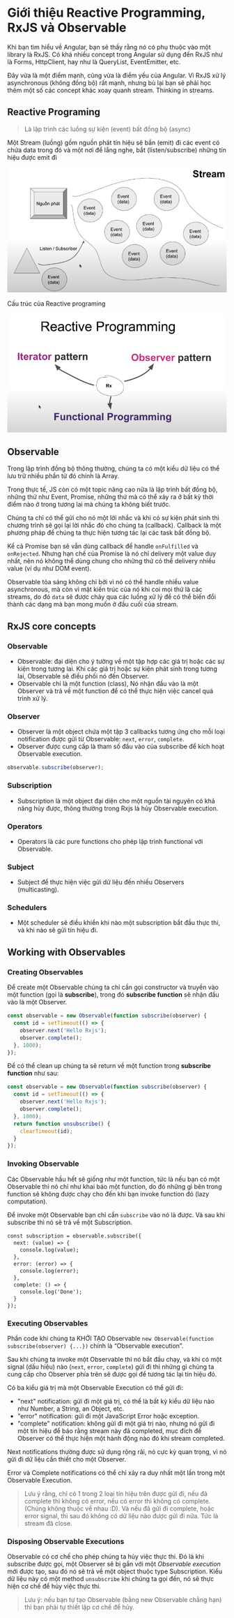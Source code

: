 # Giới thiệu Reactive Programming, RxJS và Observable

Khi bạn tìm hiểu về Angular, bạn sẽ thấy rằng nó có phụ thuộc vào một library là RxJS. Có khá nhiều concept trong Angular sử dụng đến RxJS như là Forms, HttpClient, hay như là QueryList, EventEmitter, etc.

Đây vừa là một điểm mạnh, cũng vừa là điểm yếu của Angular. Vì RxJS xử lý asynchronous (không đồng bộ) rất mạnh, nhưng bù lại bạn sẽ phải học thêm một số các concept khác xoay quanh stream. Thinking in streams.

## Reactive Programing
> Là lập trình các luồng sự kiện (event) bất đồng bộ (async)

Một Stream (luồng) gồm nguồn phát tín hiệu sẽ bắn (emit) đi các event có chứa data trong đó và một nơi để lắng nghe, bắt (listen/subscribe) những tín hiệu được emit đi 

![Stream](Stream.png)

Cấu trúc của Reactive programing

![Stream](Reactive-programing.png)

## Observable

Trong lập trình đồng bộ thông thường, chúng ta có một kiểu dữ liệu có thể lưu trữ nhiều phần tử đó chính là Array.

Trong thực tế, JS còn có một topic nâng cao nữa là lập trình bất đồng bộ, những thứ như Event, Promise, những thứ mà có thể xảy ra ở bất kỳ thời điểm nào ở trong tương lai mà chúng ta không biết trước.

Chúng ta chỉ có thể gửi cho nó một lời nhắc và khi có sự kiện phát sinh thì chương trình sẽ gọi lại lời nhắc đó cho chúng ta (callback). Callback là một phương pháp để chúng ta thực hiện tương tác lại các task bất đồng bộ. 

Kể cả Promise bạn sẽ vẫn dùng callback để handle `onFulfilled` và `onRejected`. Nhưng hạn chế của Promise là nó chỉ delivery một value duy nhất, nên nó không thể dùng chung cho những thứ có thể delivery nhiều value (ví dụ như DOM event).

Observable tỏa sáng không chỉ bởi vì nó có thể handle nhiều value asynchronous, mà còn vì mặt kiến trúc của nó khi coi mọi thứ là các streams, do đó `data` sẽ được chảy qua các luồng xử lý để có thể biến đổi thành các dạng mà bạn mong muốn ở đầu cuối của stream.

## RxJS core concepts

### Observable
- Observable: đại diện cho ý tưởng về một tập hợp các giá trị hoặc các sự kiện trong tương lai. Khi các giá trị hoặc sự kiện phát sinh trong tương lai, Observable sẽ điều phối nó đến Observer.
- Observable chỉ là một function (class), Nó nhận đầu vào là một Observer và trả về một function để có thể thực hiện việc cancel quá trình xử lý.

### Observer
- Observer là một object chứa một tập 3 callbacks tương ứng cho mỗi loại notification được gửi từ Observable: `next`, `error`, `complete`.
- Observer được cung cấp là tham số đầu vào của subscribe để kích hoạt Observable execution.
```ts
observable.subscribe(observer);
```

### Subscription
- Subscription là một object đại diện cho một nguồn tài nguyên có khả năng hủy được, thông thường trong Rxjs là hủy Observable execution.

### Operators
- Operators là các pure functions cho phép lập trình functional với Observable.

### Subject
- Subject để thực hiện việc gửi dữ liệu đến nhiều Observers (multicasting).

### Schedulers
- Một scheduler sẽ điều khiển khi nào một subscription bắt đầu thực thi, và khi nào sẽ gửi tín hiệu đi.

## Working with Observables

### Creating Observables

Để create một Observable chúng ta chỉ cần gọi constructor và truyền vào một function (gọi là **subscribe**), trong đó **subscribe function** sẽ nhận đầu vào là một Observer.

```ts
const observable = new Observable(function subscribe(observer) {
  const id = setTimeout(() => {
    observer.next('Hello Rxjs');
    observer.complete();
  }, 1000);
});
```

Để có thể clean up chúng ta sẽ return về một function trong **subscribe function** như sau:

```ts
const observable = new Observable(function subscribe(observer) {
  const id = setTimeout(() => {
    observer.next('Hello Rxjs');
    observer.complete();
  }, 1000);
  return function unsubscribe() {
    clearTimeout(id);
  }
});
```

### Invoking Observable
Các Observable hầu hết sẽ giống như một function, tức là nếu bạn có một Observable thì nó chỉ như khai báo một function, do đó những gì bên trong function sẽ không được chạy cho đến khi bạn invoke function đó (lazy computation).

Để invoke một Observable bạn chỉ cần `subscribe` vào nó là được. Và sau khi subscribe thì nó sẽ trả về một Subscription.

```ts5
const subscription = observable.subscribe({
  next: (value) => {
    console.log(value);
  },
  error: (error) => {
    console.log(error);
  },
  complete: () => {
    console.log('Done');
  }
});
```

### Executing Observables

Phần code khi chúng ta KHỞI TẠO Observable `new Observable(function subscribe(observer) {...})` chính là “Observable execution”.

Sau khi chúng ta invoke một Observable thì nó bắt đầu chạy, và khi có một signal (dấu hiệu) nào (`next`, `error`, `complete`) gửi đi thì những gì chúng ta cung cấp cho Observer phía trên sẽ được gọi để tương tác lại tín hiệu đó.

Có ba kiểu giá trị mà một Observable Execution có thể gửi đi:
- "next" notification: gửi đi một giá trị, có thể là bất kỳ kiểu dữ liệu nào như Number, a String, an Object, etc.
- "error" notification: gửi đi một JavaScript Error hoặc exception.
- "complete" notification: không gửi đi một giá trị nào, nhưng nó gửi đi một tín hiệu để báo rằng stream này đã completed, mục đích để Observer có thể thực hiện một hành động nào đó khi stream completed.

Next notifications thường được sử dụng rộng rãi, nó cực kỳ quan trọng, vì nó gửi đi dữ liệu cần thiết cho một Observer.

Error và Complete notifications có thể chỉ xảy ra duy nhất một lần trong một Observable Execution. 

> Lưu ý rằng, chỉ có 1 trong 2 loại tín hiệu trên được gửi đi, nếu đã complete thì không có error, nếu có error thì không có complete. (Chúng không thuộc về nhau :D). Và nếu đã gửi đi complete, hoặc error signal, thì sau đó không có dữ liệu nào được gửi đi nữa. Tức là stream đã close.

### Disposing Observable Executions

Observable có cơ chế cho phép chúng ta hủy việc thực thi. Đó là khi subscribe được gọi, một Observer sẽ bị gắn với một *Observable execution* mới được tạo, sau đó nó sẽ trả về một object thuộc type Subscription. Kiểu dữ liệu này có một method `unsubscribe` khi chúng ta gọi đến, nó sẽ thực hiện cơ chế để hủy việc thực thi.

> Lưu ý: nếu bạn tự tạo Observable (bằng new Observable chẳng hạn) thì bạn phải tự thiết lập cơ chế để hủy.
